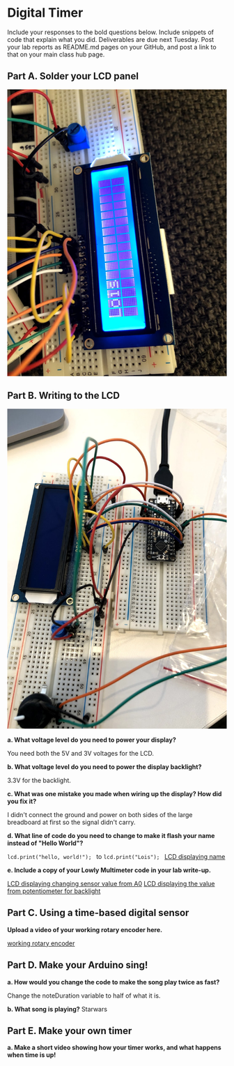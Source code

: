 # Digital Timer
 
Include your responses to the bold questions below. Include snippets of code that explain what you did. Deliverables are due next Tuesday. Post your lab reports as README.md pages on your GitHub, and post a link to that on your main class hub page.

## Part A. Solder your LCD panel

![](2.png)

## Part B. Writing to the LCD

![](1.png)
 
**a. What voltage level do you need to power your display?**

You need both the 5V and 3V voltages for the LCD.

**b. What voltage level do you need to power the display backlight?**

3.3V for the backlight.
   
**c. What was one mistake you made when wiring up the display? How did you fix it?**

I didn't connect the ground and power on both sides of the large breadboard at first so the signal didn't carry.

**d. What line of code do you need to change to make it flash your name instead of "Hello World"?**

`lcd.print("hello, world!"); ` to `lcd.print("Lois"); `
[LCD displaying name](https://drive.google.com/file/d/1UjGtrRICOlj7UK4lj58Ong_veThMRhL4/view?usp=sharing)
 
**e. Include a copy of your Lowly Multimeter code in your lab write-up.**

[LCD displaying changing sensor value from A0](https://drive.google.com/file/d/10nY--HQq6kHgJg0detcRQ1o02ccEcFo4/view?usp=sharing)
[LCD displaying the value from potentiometer for backlight](https://drive.google.com/file/d/1TRVRLEWVAfv1W8L73NVyGgkljWLOVFCA/view?usp=sharing)

## Part C. Using a time-based digital sensor

**Upload a video of your working rotary encoder here.**

[working rotary encoder](https://drive.google.com/file/d/1oizlaBKBPa-WLxRmf7upgwAS2WnnwBhu/view?usp=sharing)

## Part D. Make your Arduino sing!

**a. How would you change the code to make the song play twice as fast?**

Change the noteDuration variable to half of what it is.
 
**b. What song is playing?**
Starwars


## Part E. Make your own timer

**a. Make a short video showing how your timer works, and what happens when time is up!**

